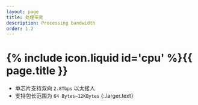 ```yaml
---
layout: page
title: 处理带宽
description: Processing bandwidth
order: 1.2
---
```



# {% include icon.liquid id='cpu' %}{{ page.title }}


- 单芯片支持双向 `2.8Tbps` 以太接人
- 支持包长范围为  `64 Bytes~12KBytes` 
{:.larger.text}
